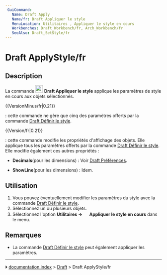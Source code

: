 ```yaml
---
 GuiCommand:
   Name: Draft Apply
   Name/fr: Draft Appliquer le style
   MenuLocation: Utilitaires , Appliquer le style en cours
   Workbenches: Draft_Workbench/fr, Arch_Workbench/fr
   SeeAlso: Draft_SetStyle/fr
---
```


# Draft ApplyStyle/fr

## Description

La commande <img alt="" src=images/Draft_ApplyStyle.svg  style="width:24px;"> **Draft Appliquer le style** applique les paramètres de style en cours aux objets sélectionnés.


{{VersionMinus/fr|0.21}}

: cette commande ne gère que cinq des paramètres offerts par la commande [Draft Définir le style](Draft_SetStyle/fr.md).


{{Version/fr|0.21}}

: cette commande modifie les propriétés d\'affichage des objets. Elle applique tous les paramètres offerts par la commande [Draft Définir le style](Draft_SetStyle/fr.md). Elle modifie également ces autres propriétés :

-    **Decimals**(pour les dimensions) : Voir [Draft Préférences](Draft_Preferences/fr#Textes_et_dimensions.md).

-    **ShowLine**(pour les dimensions) : Idem.



## Utilisation

1.  Vous pouvez éventuellement modifier les paramètres du style avec la commande [Draft Définir le style](Draft_SetStyle/fr.md).
2.  Sélectionnez un ou plusieurs objets.
3.  Sélectionnez l\'option **Utilitaires → <img src="images/Draft_ApplyStyle.svg" width=16px> Appliquer le style en cours** dans le menu.



## Remarques

-   La commande [Draft Définir le style](Draft_SetStyle/fr.md) peut également appliquer les paramètres.



---
⏵ [documentation index](../README.md) > [Draft](Draft_Workbench.md) > Draft ApplyStyle/fr
